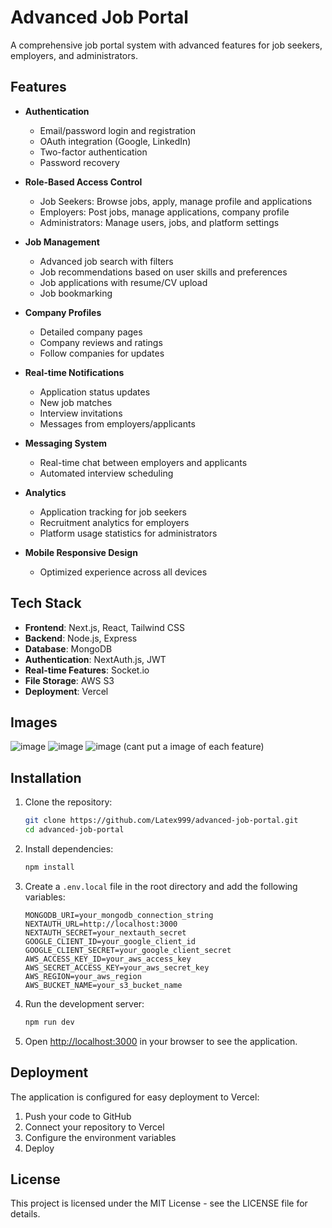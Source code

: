 # Advanced Job Portal

A comprehensive job portal system with advanced features for job seekers, employers, and administrators.

## Features

- **Authentication**
  - Email/password login and registration
  - OAuth integration (Google, LinkedIn)
  - Two-factor authentication
  - Password recovery

- **Role-Based Access Control**
  - Job Seekers: Browse jobs, apply, manage profile and applications
  - Employers: Post jobs, manage applications, company profile
  - Administrators: Manage users, jobs, and platform settings

- **Job Management**
  - Advanced job search with filters
  - Job recommendations based on user skills and preferences
  - Job applications with resume/CV upload
  - Job bookmarking

- **Company Profiles**
  - Detailed company pages
  - Company reviews and ratings
  - Follow companies for updates

- **Real-time Notifications**
  - Application status updates
  - New job matches
  - Interview invitations
  - Messages from employers/applicants

- **Messaging System**
  - Real-time chat between employers and applicants
  - Automated interview scheduling

- **Analytics**
  - Application tracking for job seekers
  - Recruitment analytics for employers
  - Platform usage statistics for administrators

- **Mobile Responsive Design**
  - Optimized experience across all devices

## Tech Stack

- **Frontend**: Next.js, React, Tailwind CSS
- **Backend**: Node.js, Express
- **Database**: MongoDB
- **Authentication**: NextAuth.js, JWT
- **Real-time Features**: Socket.io
- **File Storage**: AWS S3
- **Deployment**: Vercel

## Images
![image](https://github.com/user-attachments/assets/ff5434f2-5e91-4e69-bbc9-c2f639605276)
![image](https://github.com/user-attachments/assets/fb383f03-f76f-424b-acf7-42c6e5af217e)
![image](https://github.com/user-attachments/assets/7055b2d7-5fed-4276-835d-31c94b8e58a2)
(cant put a image of each feature)




## Installation

1. Clone the repository:
   ```bash
   git clone https://github.com/Latex999/advanced-job-portal.git
   cd advanced-job-portal
   ```

2. Install dependencies:
   ```bash
   npm install
   ```

3. Create a `.env.local` file in the root directory and add the following variables:
   ```
   MONGODB_URI=your_mongodb_connection_string
   NEXTAUTH_URL=http://localhost:3000
   NEXTAUTH_SECRET=your_nextauth_secret
   GOOGLE_CLIENT_ID=your_google_client_id
   GOOGLE_CLIENT_SECRET=your_google_client_secret
   AWS_ACCESS_KEY_ID=your_aws_access_key
   AWS_SECRET_ACCESS_KEY=your_aws_secret_key
   AWS_REGION=your_aws_region
   AWS_BUCKET_NAME=your_s3_bucket_name
   ```

4. Run the development server:
   ```bash
   npm run dev
   ```

5. Open [http://localhost:3000](http://localhost:3000) in your browser to see the application.

## Deployment

The application is configured for easy deployment to Vercel:

1. Push your code to GitHub
2. Connect your repository to Vercel
3. Configure the environment variables
4. Deploy

## License

This project is licensed under the MIT License - see the LICENSE file for details.
